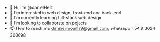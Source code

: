 - 👋 Hi, I’m @danielHert
- 👀 I’m interested in web design, front-end and back-end
- 🌱 I’m currently learning full-stack web design
- 💞️ I’m looking to collaborate on pojects
- 📫 How to reach me danihermosilla9@gmail.com, whatsapp +54 9 3624 300698

<!---
danielHert/danielHert is a ✨ special ✨ repository because its `README.md` (this file) appears on your GitHub profile.
You can click the Preview link to take a look at your changes.
--->
